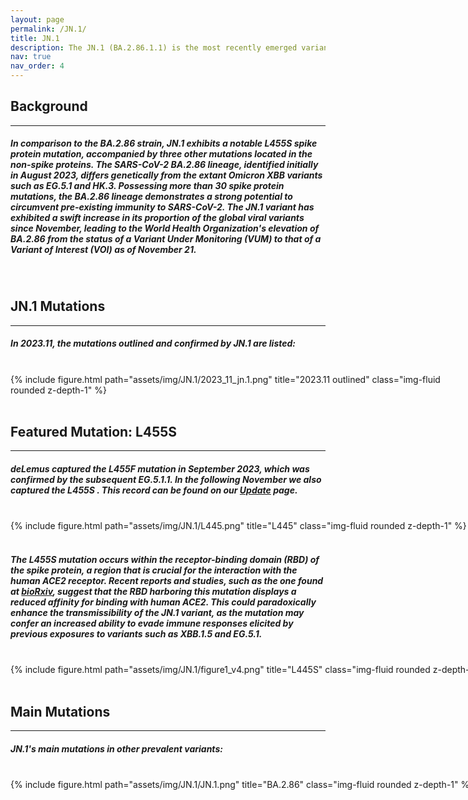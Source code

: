 ```yaml
---
layout: page
permalink: /JN.1/
title: JN.1
description: The JN.1 (BA.2.86.1.1) is the most recently emerged variant of SARS-CoV-2 that descended from the BA.2.86 lineage.
nav: true
nav_order: 4
---
```


<h2 style="text-align: left;"><strong>Background</strong></h2>
<hr>
<h5>In comparison to the BA.2.86 strain, JN.1 exhibits a notable <strong> L455S </strong> spike protein mutation, accompanied by three other mutations located in the non-spike proteins. The SARS-CoV-2 BA.2.86 lineage, identified initially in August 2023, differs genetically from the extant Omicron XBB variants such as EG.5.1 and HK.3. Possessing more than 30 spike protein mutations, the BA.2.86 lineage demonstrates a strong potential to circumvent pre-existing immunity to SARS-CoV-2. The JN.1 variant has exhibited a swift increase in its proportion of the global viral variants since November, leading to the World Health Organization's elevation of BA.2.86 from the status of a Variant Under Monitoring (VUM) to that of a <strong> Variant of Interest (VOI)</strong>  as of November 21. </h5>
<br>

<h2 style="text-align: left;"><strong>JN.1 Mutations</strong></h2>
<hr>
<h5>In <strong>2023.11</strong>, the mutations outlined and confirmed by JN.1 are listed:</h5>
<br>
<div style="width: 700px; margin: auto;">
    {% include figure.html path="assets/img/JN.1/2023_11_jn.1.png" title="2023.11 outlined" class="img-fluid rounded z-depth-1" %}
</div>
<br>

<h2 style="text-align: left;"><strong>Featured Mutation: L455S</strong></h2>
<hr>
<h5>deLemus captured the <strong> L455F </strong> mutation in September 2023, which was confirmed by the subsequent EG.5.1.1. In the following November we also captured the <strong> L455S </strong>. This record can be found on our <a href="{{ '/Updates/' | relative_url }}">Update</a> page.</h5>
<br>
<div style="width: 1000px; margin: auto;">
    {% include figure.html path="assets/img/JN.1/L445.png" title="L445" class="img-fluid rounded z-depth-1" %}
</div>
<br>
<h5>The L455S mutation occurs within the receptor-binding domain (RBD) of the spike protein, a region that is crucial for the interaction with the human ACE2 receptor. Recent reports and studies, such as the one found at <a href='https://www.biorxiv.org/content/10.1101/2023.12.08.570782v1'>bioRxiv</a>, suggest that the RBD harboring this mutation displays a reduced affinity for binding with human ACE2. This could paradoxically enhance the transmissibility of the JN.1 variant, as the mutation may confer an increased ability to evade immune responses elicited by previous exposures to variants such as XBB.1.5 and EG.5.1.</h5>
<br>
<div style="width: 800px; margin: auto;">
{% include figure.html path="assets/img/JN.1/figure1_v4.png" title="L445S" class="img-fluid rounded z-depth-1" %}
</div>
<br>

<h2 style="text-align: left;"><strong>Main Mutations</strong></h2>
<hr>
<h5>JN.1's main mutations in other prevalent variants:</h5>
<br>
<div style="width: 1000px; margin: auto;">
{% include figure.html path="assets/img/JN.1/JN.1.png" title="BA.2.86" class="img-fluid rounded z-depth-1" %}
</div>
<br>